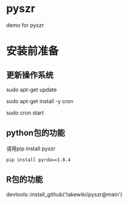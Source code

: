 # pyszr
demo for pyszr

# 安装前准备

## 更新操作系统

sudo apt-get update

sudo apt-get install -y cron

sudo cron start


## python包的功能

请用pip install pyszr

    pip install pyrda==1.8.4

## R包的功能

devtools::install_github('takewiki/pyszr@main')



